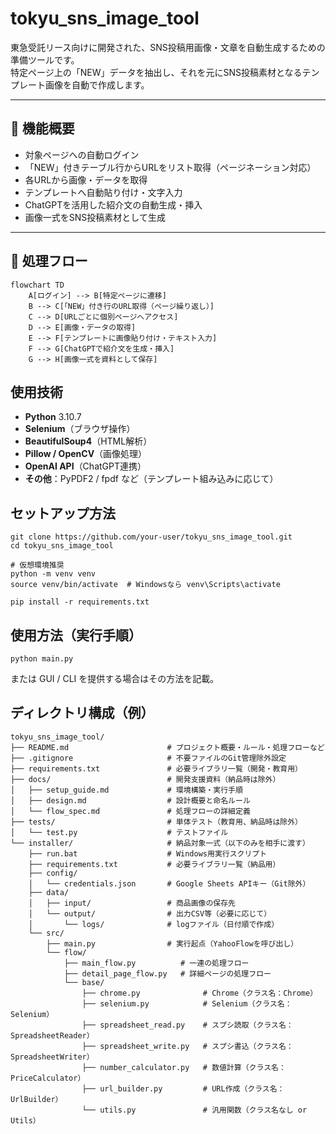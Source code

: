 # tokyu_sns_image_tool

東急受託リース向けに開発された、SNS投稿用画像・文章を自動生成するための準備ツールです。  
特定ページ上の「NEW」データを抽出し、それを元にSNS投稿素材となるテンプレート画像を自動で作成します。

---

## 🔧 機能概要

- 対象ページへの自動ログイン
- 「NEW」付きテーブル行からURLをリスト取得（ページネーション対応）
- 各URLから画像・データを取得
- テンプレートへ自動貼り付け・文字入力
- ChatGPTを活用した紹介文の自動生成・挿入
- 画像一式をSNS投稿素材として生成

---

## 📌 処理フロー

```mermaid
flowchart TD
    A[ログイン] --> B[特定ページに遷移]
    B --> C[「NEW」付き行のURL取得（ページ繰り返し）]
    C --> D[URLごとに個別ページへアクセス]
    D --> E[画像・データの取得]
    E --> F[テンプレートに画像貼り付け・テキスト入力]
    F --> G[ChatGPTで紹介文を生成・挿入]
    G --> H[画像一式を資料として保存]
```

## 使用技術

- **Python** 3.10.7
- **Selenium**（ブラウザ操作）
- **BeautifulSoup4**（HTML解析）
- **Pillow / OpenCV**（画像処理）
- **OpenAI API**（ChatGPT連携）
- **その他**：PyPDF2 / fpdf など（テンプレート組み込みに応じて）

## セットアップ方法
```
git clone https://github.com/your-user/tokyu_sns_image_tool.git
cd tokyu_sns_image_tool

# 仮想環境推奨
python -m venv venv
source venv/bin/activate  # Windowsなら venv\Scripts\activate

pip install -r requirements.txt

```

## 使用方法（実行手順）
```
python main.py
```
または GUI / CLI を提供する場合はその方法を記載。


## ディレクトリ構成（例）
```
tokyu_sns_image_tool/
├── README.md                      # プロジェクト概要・ルール・処理フローなど
├── .gitignore                     # 不要ファイルのGit管理除外設定
├── requirements.txt               # 必要ライブラリ一覧（開発・教育用）
├── docs/                          # 開発支援資料（納品時は除外）
│   ├── setup_guide.md             # 環境構築・実行手順
│   ├── design.md                  # 設計概要と命名ルール
│   └── flow_spec.md               # 処理フローの詳細定義
├── tests/                         # 単体テスト（教育用、納品時は除外）
│   └── test.py                    # テストファイル
└── installer/                     # 納品対象一式（以下のみを相手に渡す）
    ├── run.bat                    # Windows用実行スクリプト
    ├── requirements.txt           # 必要ライブラリ一覧（納品用）
    ├── config/
    │   └── credentials.json       # Google Sheets APIキー（Git除外）
    ├── data/
    │   ├── input/                 # 商品画像の保存先
    │   └── output/                # 出力CSV等（必要に応じて）
    │       └── logs/              # logファイル（日付順で作成）
    └── src/
        ├── main.py                # 実行起点（YahooFlowを呼び出し）
        └── flow/
            ├── main_flow.py          # 一連の処理フロー
            ├── detail_page_flow.py   # 詳細ページの処理フロー
            └── base/
                ├── chrome.py              # Chrome（クラス名：Chrome）
                ├── selenium.py            # Selenium（クラス名：Selenium）
                ├── spreadsheet_read.py    # スプシ読取（クラス名：SpreadsheetReader）
                ├── spreadsheet_write.py   # スプシ書込（クラス名：SpreadsheetWriter）
                ├── number_calculator.py   # 数値計算（クラス名：PriceCalculator）
                ├── url_builder.py         # URL作成（クラス名：UrlBuilder）
                └── utils.py               # 汎用関数（クラス名なし or Utils）
```







